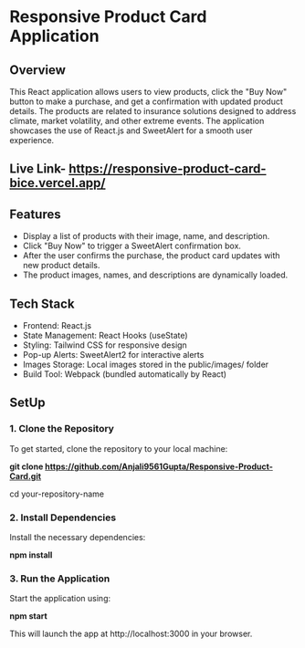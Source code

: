 # **Responsive Product Card Application**

## **Overview**

<p>This React application allows users to view products, click the "Buy Now" button to make a purchase, and get a confirmation with updated product details. The products are related to insurance solutions designed to address climate, market volatility, and other extreme events. The application showcases the use of React.js and SweetAlert for a smooth user experience.</p>

## Live Link- https://responsive-product-card-bice.vercel.app/

## Features
<ul>
<li>Display a list of products with their image, name, and description.</li>
  
<li>Click "Buy Now" to trigger a SweetAlert confirmation box.</li>

<li>After the user confirms the purchase, the product card updates with new product details.</li>

<li>The product images, names, and descriptions are dynamically loaded.</li>

</ul>

## Tech Stack
<ul>
  
<li>Frontend:  React.js</li>

<li>State Management:  React Hooks (useState)</li>

<li>Styling:  Tailwind CSS for responsive design</li>

<li>Pop-up Alerts:  SweetAlert2 for interactive alerts</li>

<li>Images Storage:  Local images stored in the public/images/ folder</li>

<li>Build Tool:  Webpack (bundled automatically by React)</li>

</ul>

## SetUp

### **1. Clone the Repository**

To get started, clone the repository to your local machine:


**git clone https://github.com/Anjali9561Gupta/Responsive-Product-Card.git**

cd your-repository-name

### **2. Install Dependencies**

 Install the necessary dependencies:
 
**npm install**

### **3. Run the Application**

Start the application using:

**npm start**

This will launch the app at http://localhost:3000 in your browser.





